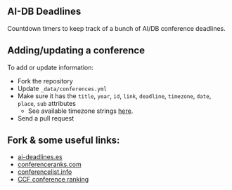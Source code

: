## AI-DB Deadlines

Countdown timers to keep track of a bunch of AI/DB conference deadlines.

## Adding/updating a conference

To add or update information:
- Fork the repository
- Update `_data/conferences.yml`
- Make sure it has the `title`, `year`, `id`, `link`, `deadline`, `timezone`, `date`, `place`, `sub` attributes
    + See available timezone strings [here](https://momentjs.com/timezone/).
- Send a pull request

## Fork & some useful links:
- [ai-deadlines.es](https://aideadlin.es/?sub=DM,ML,NLP,SP,CV,RO)
- [conferenceranks.com](http://www.conferenceranks.com/)
- [conferencelist.info](http://www.conferencelist.info/)
- [CCF conference ranking](https://www.ccf.org.cn/xspj/gyml/)